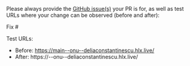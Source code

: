 Please always provide the [GitHub issue(s)](../issues) your PR is for, as well as test URLs where your change can be observed (before and after):

Fix #<gh-issue-id>

Test URLs:
- Before: https://main--onu--deliaconstantinescu.hlx.live/
- After: https://<branch>--onu--deliaconstantinescu.hlx.live/
